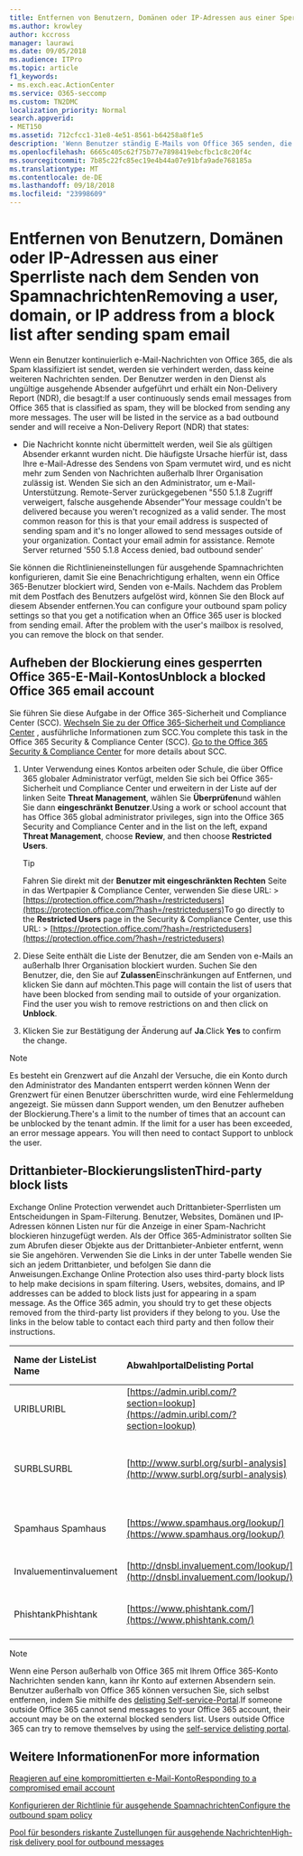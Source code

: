 ```yaml
---
title: Entfernen von Benutzern, Domänen oder IP-Adressen aus einer Sperrliste nach dem Senden von Spamnachrichten
ms.author: krowley
author: kccross
manager: laurawi
ms.date: 09/05/2018
ms.audience: ITPro
ms.topic: article
f1_keywords:
- ms.exch.eac.ActionCenter
ms.service: O365-seccomp
ms.custom: TN2DMC
localization_priority: Normal
search.appverid:
- MET150
ms.assetid: 712cfcc1-31e8-4e51-8561-b64258a8f1e5
description: 'Wenn Benutzer ständig E-Mails von Office 365 senden, die als Spam klassifiziert werden, werden diese blockiert, sodass sie keine weiteren E-Mails senden können. '
ms.openlocfilehash: 6665c405c62f75b77e7898419ebcfbc1c8c20f4c
ms.sourcegitcommit: 7b85c22fc85ec19e4b44a07e91bfa9ade768185a
ms.translationtype: MT
ms.contentlocale: de-DE
ms.lasthandoff: 09/18/2018
ms.locfileid: "23998609"
---
```

# <a name="removing-a-user-domain-or-ip-address-from-a-block-list-after-sending-spam-email"></a><span data-ttu-id="8ffb9-103">Entfernen von Benutzern, Domänen oder IP-Adressen aus einer Sperrliste nach dem Senden von Spamnachrichten</span><span class="sxs-lookup"><span data-stu-id="8ffb9-103">Removing a user, domain, or IP address from a block list after sending spam email</span></span>

<span data-ttu-id="8ffb9-p101">Wenn ein Benutzer kontinuierlich e-Mail-Nachrichten von Office 365, die als Spam klassifiziert ist sendet, werden sie verhindert werden, dass keine weiteren Nachrichten senden. Der Benutzer werden in den Dienst als ungültige ausgehende Absender aufgeführt und erhält ein Non-Delivery Report (NDR), die besagt:</span><span class="sxs-lookup"><span data-stu-id="8ffb9-p101">If a user continuously sends email messages from Office 365 that is classified as spam, they will be blocked from sending any more messages. The user will be listed in the service as a bad outbound sender and will receive a Non-Delivery Report (NDR) that states:</span></span>

- <span data-ttu-id="8ffb9-p102">Die Nachricht konnte nicht übermittelt werden, weil Sie als gültigen Absender erkannt wurden nicht. Die häufigste Ursache hierfür ist, dass Ihre e-Mail-Adresse des Sendens von Spam vermutet wird, und es nicht mehr zum Senden von Nachrichten außerhalb Ihrer Organisation zulässig ist. Wenden Sie sich an den Administrator, um e-Mail-Unterstützung.  Remote-Server zurückgegebenen "550 5.1.8 Zugriff verweigert, falsche ausgehende Absender"</span><span class="sxs-lookup"><span data-stu-id="8ffb9-p102">Your message couldn't be delivered because you weren't recognized as a valid sender. The most common reason for this is that your email address is suspected of sending spam and it's no longer allowed to send messages outside of your organization. Contact your email admin for assistance.  Remote Server returned '550 5.1.8 Access denied, bad outbound sender'</span></span>

<span data-ttu-id="8ffb9-p103">Sie können die Richtlinieneinstellungen für ausgehende Spamnachrichten konfigurieren, damit Sie eine Benachrichtigung erhalten, wenn ein Office 365-Benutzer blockiert wird, Senden von e-Mails. Nachdem das Problem mit dem Postfach des Benutzers aufgelöst wird, können Sie den Block auf diesem Absender entfernen.</span><span class="sxs-lookup"><span data-stu-id="8ffb9-p103">You can configure your outbound spam policy settings so that you get a notification when an Office 365 user is blocked from sending email. After the problem with the user's mailbox is resolved, you can remove the block on that sender.</span></span>
  
## <a name="unblock-a-blocked-office-365-email-account"></a><span data-ttu-id="8ffb9-112">Aufheben der Blockierung eines gesperrten Office 365-E-Mail-Kontos</span><span class="sxs-lookup"><span data-stu-id="8ffb9-112">Unblock a blocked Office 365 email account</span></span>

<span data-ttu-id="8ffb9-p104">Sie führen Sie diese Aufgabe in der Office 365-Sicherheit und Compliance Center (SCC). [Wechseln Sie zu der Office 365-Sicherheit und Compliance Center](go-to-the-securitycompliance-center.md) , ausführliche Informationen zum SCC.</span><span class="sxs-lookup"><span data-stu-id="8ffb9-p104">You complete this task in the Office 365 Security & Compliance Center (SCC). [Go to the Office 365 Security & Compliance Center](go-to-the-securitycompliance-center.md) for more details about SCC.</span></span>

1. <span data-ttu-id="8ffb9-115">Unter Verwendung eines Kontos arbeiten oder Schule, die über Office 365 globaler Administrator verfügt, melden Sie sich bei Office 365-Sicherheit und Compliance Center und erweitern in der Liste auf der linken Seite **Threat Management**, wählen Sie **Überprüfen**und wählen Sie dann **eingeschränkt Benutzer**.</span><span class="sxs-lookup"><span data-stu-id="8ffb9-115">Using a work or school account that has Office 365 global administrator privileges, sign into the Office 365 Security and Compliance Center and in the list on the left, expand **Threat Management**, choose **Review**, and then choose **Restricted Users**.</span></span>
    
    > [!TIP]
    > <span data-ttu-id="8ffb9-116">Fahren Sie direkt mit der **Benutzer mit eingeschränkten Rechten** Seite in das Wertpapier &amp; Compliance Center, verwenden Sie diese URL: >[https://protection.office.com/?hash=/restrictedusers](https://protection.office.com/?hash=/restrictedusers)</span><span class="sxs-lookup"><span data-stu-id="8ffb9-116">To go directly to the **Restricted Users** page in the Security &amp; Compliance Center, use this URL: > [https://protection.office.com/?hash=/restrictedusers](https://protection.office.com/?hash=/restrictedusers)</span></span>

2. <span data-ttu-id="8ffb9-p105">Diese Seite enthält die Liste der Benutzer, die am Senden von e-Mails an außerhalb Ihrer Organisation blockiert wurden.  Suchen Sie den Benutzer, die, den Sie auf **Zulassen**Einschränkungen auf Entfernen, und klicken Sie dann auf möchten.</span><span class="sxs-lookup"><span data-stu-id="8ffb9-p105">This page will contain the list of users that have been blocked from sending mail to outside of your organization.  Find the user you wish to remove restrictions on and then click on **Unblock**.</span></span>

3. <span data-ttu-id="8ffb9-119">Klicken Sie zur Bestätigung der Änderung auf **Ja**.</span><span class="sxs-lookup"><span data-stu-id="8ffb9-119">Click **Yes** to confirm the change.</span></span> 
    
> [!NOTE]
> <span data-ttu-id="8ffb9-p106">Es besteht ein Grenzwert auf die Anzahl der Versuche, die ein Konto durch den Administrator des Mandanten entsperrt werden können Wenn der Grenzwert für einen Benutzer überschritten wurde, wird eine Fehlermeldung angezeigt. Sie müssen dann Support wenden, um den Benutzer aufheben der Blockierung.</span><span class="sxs-lookup"><span data-stu-id="8ffb9-p106">There's a limit to the number of times that an account can be unblocked by the tenant admin. If the limit for a user has been exceeded, an error message appears. You will then need to contact Support to unblock the user.</span></span>
  
## <a name="third-party-block-lists"></a><span data-ttu-id="8ffb9-122">Drittanbieter-Blockierungslisten</span><span class="sxs-lookup"><span data-stu-id="8ffb9-122">Third-party block lists</span></span>

<span data-ttu-id="8ffb9-p107">Exchange Online Protection verwendet auch Drittanbieter-Sperrlisten um Entscheidungen in Spam-Filterung. Benutzer, Websites, Domänen und IP-Adressen können Listen nur für die Anzeige in einer Spam-Nachricht blockieren hinzugefügt werden. Als der Office 365-Administrator sollten Sie zum Abrufen dieser Objekte aus der Drittanbieter-Anbieter entfernt, wenn sie Sie angehören. Verwenden Sie die Links in der unter Tabelle wenden Sie sich an jedem Drittanbieter, und befolgen Sie dann die Anweisungen.</span><span class="sxs-lookup"><span data-stu-id="8ffb9-p107">Exchange Online Protection also uses third-party block lists to help make decisions in spam filtering. Users, websites, domains, and IP addresses can be added to block lists just for appearing in a spam message. As the Office 365 admin, you should try to get these objects removed from the third-party list providers if they belong to you. Use the links in the below table to contact each third party and then follow their instructions.</span></span>

|<span data-ttu-id="8ffb9-127">**Name der Liste**</span><span class="sxs-lookup"><span data-stu-id="8ffb9-127">**List Name**</span></span>|<span data-ttu-id="8ffb9-128">**Abwahlportal**</span><span class="sxs-lookup"><span data-stu-id="8ffb9-128">**Delisting Portal**</span></span>|<span data-ttu-id="8ffb9-129">**Weitere Informationen**</span><span class="sxs-lookup"><span data-stu-id="8ffb9-129">**For more information**</span></span>|
|:-----|:-----|:-----|
|<span data-ttu-id="8ffb9-130">URIBL</span><span class="sxs-lookup"><span data-stu-id="8ffb9-130">URIBL</span></span>  <br/> |[https://admin.uribl.com/?section=lookup](https://admin.uribl.com/?section=lookup) <br/> |[<span data-ttu-id="8ffb9-131">URIBL-website</span><span class="sxs-lookup"><span data-stu-id="8ffb9-131">URIBL website </span></span>](https://uribl.com/) <br/> |
|<span data-ttu-id="8ffb9-132">SURBL</span><span class="sxs-lookup"><span data-stu-id="8ffb9-132">SURBL</span></span>  <br/> |[http://www.surbl.org/surbl-analysis](http://www.surbl.org/surbl-analysis) <br/> |[<span data-ttu-id="8ffb9-133">Einführung in SURBL URI Reputation Daten</span><span class="sxs-lookup"><span data-stu-id="8ffb9-133">Introducing SURBL URI reputation data</span></span>](http://www.surbl.org/) <br/> |
|<span data-ttu-id="8ffb9-134">Spamhaus </span><span class="sxs-lookup"><span data-stu-id="8ffb9-134">Spamhaus</span></span>  <br/> |[https://www.spamhaus.org/lookup/](https://www.spamhaus.org/lookup/) <br/> |[<span data-ttu-id="8ffb9-135">Grundlegendes zu DNSBL filtern</span><span class="sxs-lookup"><span data-stu-id="8ffb9-135">Understanding DNSBL Filtering</span></span>](https://www.spamhaus.org/whitepapers/dnsbl_function/) <br/> |
|<span data-ttu-id="8ffb9-136">Invaluement</span><span class="sxs-lookup"><span data-stu-id="8ffb9-136">invaluement</span></span>  <br/> |[http://dnsbl.invaluement.com/lookup/](http://dnsbl.invaluement.com/lookup/) <br/> |[<span data-ttu-id="8ffb9-137">Anti Anti-Spam-Liste</span><span class="sxs-lookup"><span data-stu-id="8ffb9-137">invaluement anti-spam list</span></span>](http://dnsbl.invaluement.com/) <br/> |
|<span data-ttu-id="8ffb9-138">Phishtank</span><span class="sxs-lookup"><span data-stu-id="8ffb9-138">Phishtank</span></span>  <br/> |[https://www.phishtank.com/](https://www.phishtank.com/) <br/> |[<span data-ttu-id="8ffb9-139">PhishTank – häufig gestellte Fragen</span><span class="sxs-lookup"><span data-stu-id="8ffb9-139">PhishTank FAQ</span></span>](https://www.phishtank.com/faq.php) <br/> |

> [!NOTE]
> <span data-ttu-id="8ffb9-p108">Wenn eine Person außerhalb von Office 365 mit Ihrem Office 365-Konto Nachrichten senden kann, kann ihr Konto auf externen Absendern sein. Benutzer außerhalb von Office 365 können versuchen Sie, sich selbst entfernen, indem Sie mithilfe des [delisting Self-service-Portal](https://docs.microsoft.com/en-us/office365/SecurityCompliance/use-the-delist-portal-to-remove-yourself-from-the-office-365-blocked-senders-lis).</span><span class="sxs-lookup"><span data-stu-id="8ffb9-p108">If someone outside Office 365 cannot send messages to your Office 365 account, their account may be on the external blocked senders list. Users outside Office 365 can try to remove themselves by using the [self-service delisting portal](https://docs.microsoft.com/en-us/office365/SecurityCompliance/use-the-delist-portal-to-remove-yourself-from-the-office-365-blocked-senders-lis).</span></span> 

## <a name="for-more-information"></a><span data-ttu-id="8ffb9-142">Weitere Informationen</span><span class="sxs-lookup"><span data-stu-id="8ffb9-142">For more information</span></span>

[<span data-ttu-id="8ffb9-143">Reagieren auf eine kompromittierten e-Mail-Konto</span><span class="sxs-lookup"><span data-stu-id="8ffb9-143">Responding to a compromised email account</span></span>](responding-to-a-compromised-email-account.md)

[<span data-ttu-id="8ffb9-144">Konfigurieren der Richtlinie für ausgehende Spamnachrichten</span><span class="sxs-lookup"><span data-stu-id="8ffb9-144">Configure the outbound spam policy</span></span>](configure-the-outbound-spam-policy.md)
  
[<span data-ttu-id="8ffb9-145">Pool für besonders riskante Zustellungen für ausgehende Nachrichten</span><span class="sxs-lookup"><span data-stu-id="8ffb9-145">High-risk delivery pool for outbound messages</span></span>](high-risk-delivery-pool-for-outbound-messages.md)

  

  


